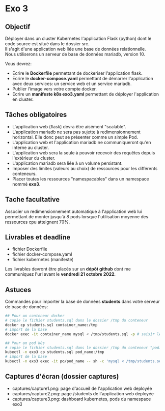# Exo 3

## Objectif
Déployer dans un cluster Kubernetes l'application Flask (python) dont le code source est situé dans le dossier src.  
Il s'agit d'une application web liée une base de données relationnelle.  
Nous utiliserons un serveur de base de données mariadb, version 10.  

Vous devrez:
- Ecrire le **Dockerfile** permettant de dockeriser l'application flask.
- Ecrire le **docker-compose.yaml** permettant de démarrer l'application avec deux services: un service web et un service mariadb.
- Publier l'image vers votre compte docker.
- Ecrire un **manifeste k8s exo3.yaml** permettant de déployer l'application en cluster.

## Tâches obligatoires
- L'application web (flask) devra être aisément "scalable".
- L'application mariadb ne sera pas sujette à redimensionnement horizontal. Elle donc peut se présenter comme un simple Pod.
- L'application web et l'application mariadb ne communiqueront qu'en interne au cluster.
- L'application web sera la seule à pouvoir recevoir des requêtes depuis l'extérieur du cluster.
- L'application mariadb sera liée à un volume persistant.
- Imposer des limites (valeurs au choix) de ressources pour les différents conteneurs.
- Placer toutes les ressources "namespacables" dans un namespace nommé **exo3**.

## Tache facultative
Associer un redimensionnement automatique à l'application web lui permettant de monter jusqu'à 8 pods lorsque l'utilisation moyenne des ressources cpu atteignent 70%.

## Livrables et deadline
- fichier Dockerfile
- fichier docker-compose.yaml
- fichier kubernetes (manifeste)

Les livrables devront être placés sur un **dépôt github** dont me communiquez l'url
avant le **vendredi 21 octobre 2022**.

## Astuces
Commandes pour importer la base de données **students** dans votre serveur de base de données:
```bash
## Pour un conteneur docker
# copie le fichier students.sql dans le dossier /tmp du conteneur
docker cp students.sql container_name:/tmp 
# import de la base
docker exec -it container_name mysql < /tmp/students.sql -p # saisir le mot de passe root (juve)

## Pour un pod k8s
# copie le fichier students.sql dans le dossier /tmp du conteneur "podifié"
kubectl -n exo3 cp students.sql pod_name:/tmp
# import de la base
kubectl -n exo3 exec -it po/pod_name -- sh -c 'mysql < /tmp/students.sql -p' # # saisir le mot de passe root (juve)
```

## Captures d'écran (dossier captures)
- captures/capture1.png: page d'accueil de l'application web deployée
- captures/capture2.png: page /students de l'application web deployée
- captures/capture3.png: dashboard kubernetes, pods du namespace exo3